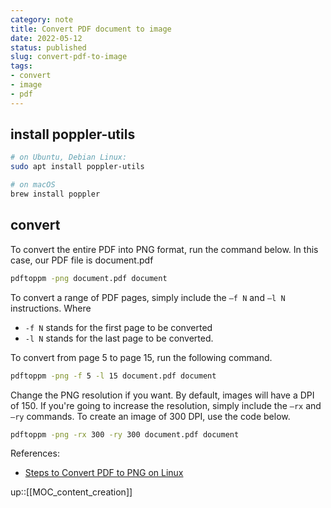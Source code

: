```yaml
---
category: note
title: Convert PDF document to image
date: 2022-05-12
status: published
slug: convert-pdf-to-image
tags:
- convert
- image
- pdf
---
```




## install poppler-utils
```sh
# on Ubuntu, Debian Linux:
sudo apt install poppler-utils

# on macOS
brew install poppler
```

## convert
To convert the entire PDF into PNG format, run the command below. In this case, our PDF file is document.pdf
```sh
pdftoppm -png document.pdf document
```

To convert a range of PDF pages, simply include the `–f N` and `–l N` instructions. Where
- `-f N` stands for the first page to be converted
- `-l N` stands for the last page to be converted.

To convert from page 5 to page 15, run the following command.
```sh
pdftoppm -png -f 5 -l 15 document.pdf document
```

Change the PNG resolution if you want. By default, images will have a DPI of 150. If you're going to increase the resolution, simply include the `–rx` and `–ry` commands. To create an image of 300 DPI, use the code below.
```sh
pdftoppm -png -rx 300 -ry 300 document.pdf document
```

References:
- [Steps to Convert PDF to PNG on Linux](https://pdf.wondershare.com/pdf-knowledge/pdf-to-png-linux.html)

up::[[MOC_content_creation]]